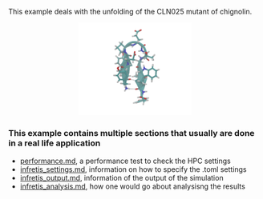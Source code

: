 This example deals with the unfolding of the CLN025 mutant of chignolin.

<p align="center">
<img src="/chignolin/movie.gif" width="45%" height="45%">
</p>

### This example contains multiple sections that usually are done in a real life application

* [performance.md](performance.md), a performance test to check the HPC settings
* [infretis\_settings.md](infretis_settings.md), information on how to specify the .toml settings
* [infretis\_output.md](infretis_output.md), information of the output of the simulation
* [infretis\_analysis.md](infretis_analysis.md), how one would go about analysisng the results
